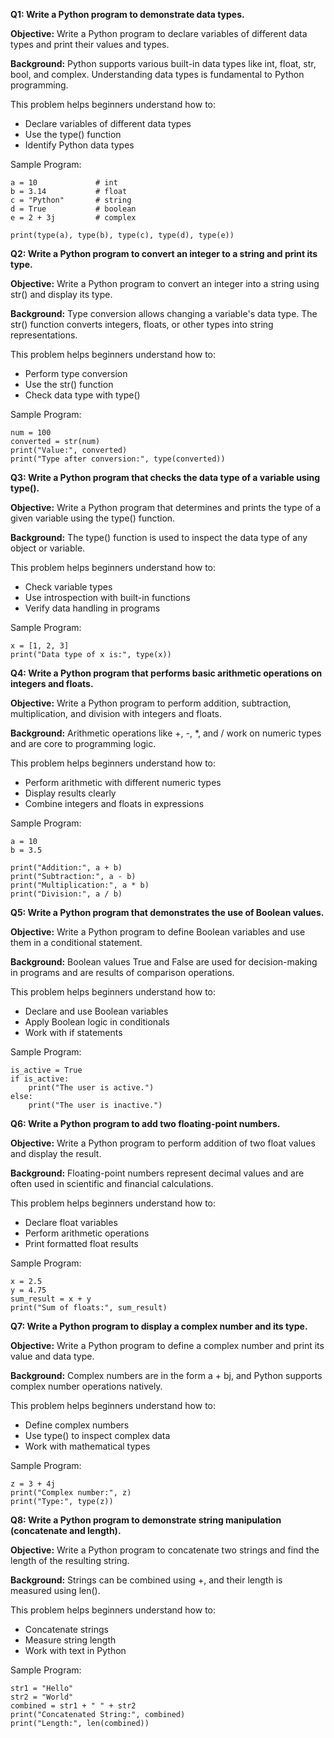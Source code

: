 **Q1: Write a Python program to demonstrate data types.**

**Objective:**
Write a Python program to declare variables of different data types and print their values and types.

**Background:**
Python supports various built-in data types like int, float, str, bool, and complex. Understanding data types is fundamental to Python programming.

This problem helps beginners understand how to:
* Declare variables of different data types
* Use the type() function
* Identify Python data types

Sample Program:

```
a = 10             # int
b = 3.14           # float
c = "Python"       # string
d = True           # boolean
e = 2 + 3j         # complex

print(type(a), type(b), type(c), type(d), type(e))
```

**Q2: Write a Python program to convert an integer to a string and print its type.**

**Objective:**
Write a Python program to convert an integer into a string using str() and display its type.

**Background:**
Type conversion allows changing a variable's data type. The str() function converts integers, floats, or other types into string representations.

This problem helps beginners understand how to:
* Perform type conversion
* Use the str() function
* Check data type with type()

Sample Program:

```
num = 100
converted = str(num)
print("Value:", converted)
print("Type after conversion:", type(converted))
```

**Q3: Write a Python program that checks the data type of a variable using type().**

**Objective:**
Write a Python program that determines and prints the type of a given variable using the type() function.

**Background:**
The type() function is used to inspect the data type of any object or variable.

This problem helps beginners understand how to:
* Check variable types
* Use introspection with built-in functions
* Verify data handling in programs

Sample Program:

```
x = [1, 2, 3]
print("Data type of x is:", type(x))
```

**Q4: Write a Python program that performs basic arithmetic operations on integers and floats.**

**Objective:**
Write a Python program to perform addition, subtraction, multiplication, and division with integers and floats.

**Background:**
Arithmetic operations like +, -, *, and / work on numeric types and are core to programming logic.

This problem helps beginners understand how to:
* Perform arithmetic with different numeric types
* Display results clearly
* Combine integers and floats in expressions

Sample Program:

```
a = 10
b = 3.5

print("Addition:", a + b)
print("Subtraction:", a - b)
print("Multiplication:", a * b)
print("Division:", a / b)
```

**Q5: Write a Python program that demonstrates the use of Boolean values.**

**Objective:**
Write a Python program to define Boolean variables and use them in a conditional statement.

**Background:**
Boolean values True and False are used for decision-making in programs and are results of comparison operations.

This problem helps beginners understand how to:
* Declare and use Boolean variables
* Apply Boolean logic in conditionals
* Work with if statements

Sample Program:

```
is_active = True
if is_active:
    print("The user is active.")
else:
    print("The user is inactive.")
```

**Q6: Write a Python program to add two floating-point numbers.**

**Objective:**
Write a Python program to perform addition of two float values and display the result.

**Background:**
Floating-point numbers represent decimal values and are often used in scientific and financial calculations.

This problem helps beginners understand how to:
* Declare float variables
* Perform arithmetic operations
* Print formatted float results

Sample Program:

```
x = 2.5
y = 4.75
sum_result = x + y
print("Sum of floats:", sum_result)
```

**Q7: Write a Python program to display a complex number and its type.**

**Objective:**
Write a Python program to define a complex number and print its value and data type.

**Background:**
Complex numbers are in the form a + bj, and Python supports complex number operations natively.

This problem helps beginners understand how to:
* Define complex numbers
* Use type() to inspect complex data
* Work with mathematical types

Sample Program:

```
z = 3 + 4j
print("Complex number:", z)
print("Type:", type(z))
```

**Q8: Write a Python program to demonstrate string manipulation (concatenate and length).**

**Objective:**
Write a Python program to concatenate two strings and find the length of the resulting string.

**Background:**
Strings can be combined using +, and their length is measured using len().

This problem helps beginners understand how to:
* Concatenate strings
* Measure string length
* Work with text in Python

Sample Program:

```
str1 = "Hello"
str2 = "World"
combined = str1 + " " + str2
print("Concatenated String:", combined)
print("Length:", len(combined))
```
